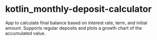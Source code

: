 # kotlin_monthly-deposit-calculator
App to calculate final balance based on interest rate, term, and initial amount. Supports regular deposits and plots a growth chart of the accumulated value.
